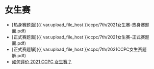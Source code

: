 # 女生赛

- [热身赛题面]({{ var.upload_file_host }}ccpc/7th/2021女生赛-热身赛题面.pdf)
- [正式赛题面]({{ var.upload_file_host }}ccpc/7th/2021女生赛-正式赛题面.pdf)
- [正式赛题解]({{ var.upload_file_host }}ccpc/7th/2021CCPC女生赛题解.pdf)
- [如何评价 2021 CCPC 女生赛？](https://www.zhihu.com/question/495529105)

